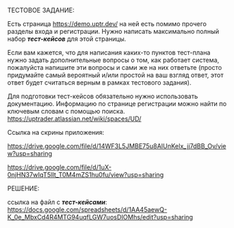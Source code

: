 ТЕСТОВОЕ ЗАДАНИЕ:

Есть страница https://demo.uptr.dev/ на ней есть помимо прочего разделы входа и регистрации.
Нужно написать максимально полный набор __*тест-кейсов*__ для этой страницы.

Если вам кажется, что для написания каких-то пунктов тест-плана нужно задать дополнительные вопросы о том, как работает система, пожалуйста напишите эти вопросы и сами же на них ответьте (просто придумайте самый вероятный и/или простой на ваш взгляд ответ, этот ответ будет считаться верным в рамках тестового задания).

Для подготовки тест-кейсов обязательно нужно использовать документацию. Информацию по странице регистрации можно найти по ключевым словам с помощью поиска. https://uptrader.atlassian.net/wiki/spaces/UD/


Ссылка на скрины приложения:

https://drive.google.com/file/d/14WF3L5JMBE75u8AIUnKelx_jj7dBB_Ov/view?usp=sharing

https://drive.google.com/file/d/1uX-0njHN37wIqT5lIt_T0M4mZS1hu0fu/view?usp=sharing



РЕШЕНИЕ:

ссылка на файл с __*тест-кейсами*__: https://docs.google.com/spreadsheets/d/1AA45aewQ-K_0e_MbxCd4R4MTG94uqfLGW7uosDIOMhs/edit?usp=sharing

